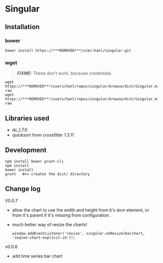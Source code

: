 # Singular



## Installation

### bower

```
bower install https://***REMOVED***/scm/~hanl/singular.git
```

### wget

> ***FIXME:*** These don't work, because credentials.

```
wget https://***REMOVED***/users/hanl/repos/singular/browse/dist/Singular.min.css?raw
wget https://***REMOVED***/users/hanl/repos/singular/browse/dist/Singular.min.js?raw
```


## Libraries used

* dc_1.7.0
* quicksort from crossfilter 1.3.11


## Development

```    
npm install bower grunt-cli
npm install
bower install
grunt   #=> creates the dist/ directory
```    


## Change log

V0.0.7

  * allow the chart to use the width and height from it's dom element, or from it's parent if it's missing from configuration.
  * much better way of resize the charts!
  
        window.addEventListener('resize', singular.onResize(barchart, 'seqlen-chart-explicit-id'));

v0.0.6 

  * add time series bar chart
